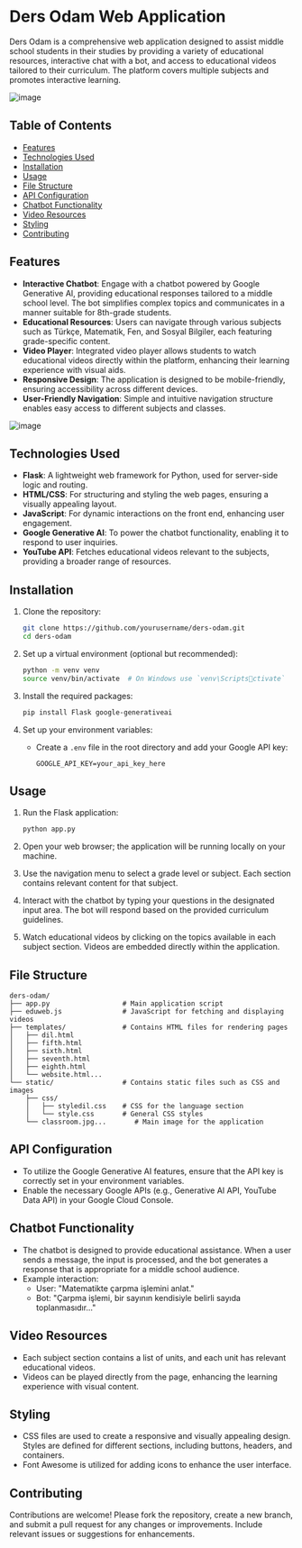 # Ders Odam Web Application

Ders Odam is a comprehensive web application designed to assist middle school students in their studies by providing a variety of educational resources, interactive chat with a bot, and access to educational videos tailored to their curriculum. The platform covers multiple subjects and promotes interactive learning.

![image](https://github.com/user-attachments/assets/127a51a4-d28d-4824-9cb0-d251fb418c57)

## Table of Contents
- [Features](#features)
- [Technologies Used](#technologies-used)
- [Installation](#installation)
- [Usage](#usage)
- [File Structure](#file-structure)
- [API Configuration](#api-configuration)
- [Chatbot Functionality](#chatbot-functionality)
- [Video Resources](#video-resources)
- [Styling](#styling)
- [Contributing](#contributing)


## Features
- **Interactive Chatbot**: Engage with a chatbot powered by Google Generative AI, providing educational responses tailored to a middle school level. The bot simplifies complex topics and communicates in a manner suitable for 8th-grade students.
- **Educational Resources**: Users can navigate through various subjects such as Türkçe, Matematik, Fen, and Sosyal Bilgiler, each featuring grade-specific content.
- **Video Player**: Integrated video player allows students to watch educational videos directly within the platform, enhancing their learning experience with visual aids.
- **Responsive Design**: The application is designed to be mobile-friendly, ensuring accessibility across different devices.
- **User-Friendly Navigation**: Simple and intuitive navigation structure enables easy access to different subjects and classes.

![image](https://github.com/user-attachments/assets/c61621b4-c968-44f1-841c-37075a64074b)

## Technologies Used
- **Flask**: A lightweight web framework for Python, used for server-side logic and routing.
- **HTML/CSS**: For structuring and styling the web pages, ensuring a visually appealing layout.
- **JavaScript**: For dynamic interactions on the front end, enhancing user engagement.
- **Google Generative AI**: To power the chatbot functionality, enabling it to respond to user inquiries.
- **YouTube API**: Fetches educational videos relevant to the subjects, providing a broader range of resources.

## Installation
1. Clone the repository:
    ```bash
    git clone https://github.com/yourusername/ders-odam.git
    cd ders-odam
    ```

2. Set up a virtual environment (optional but recommended):
    ```bash
    python -m venv venv
    source venv/bin/activate  # On Windows use `venv\Scriptsctivate`
    ```

3. Install the required packages:
    ```bash
    pip install Flask google-generativeai
    ```

4. Set up your environment variables:
    - Create a `.env` file in the root directory and add your Google API key:
        ```plaintext
        GOOGLE_API_KEY=your_api_key_here
        ```

## Usage
1. Run the Flask application:
    ```bash
    python app.py
    ```
2. Open your web browser; the application will be running locally on your machine.

3. Use the navigation menu to select a grade level or subject. Each section contains relevant content for that subject.

4. Interact with the chatbot by typing your questions in the designated input area. The bot will respond based on the provided curriculum guidelines.

5. Watch educational videos by clicking on the topics available in each subject section. Videos are embedded directly within the application.

## File Structure
```
ders-odam/
├── app.py                  # Main application script
├── eduweb.js               # JavaScript for fetching and displaying videos
├── templates/              # Contains HTML files for rendering pages
│   ├── dil.html
│   ├── fifth.html
│   ├── sixth.html
│   ├── seventh.html
│   ├── eighth.html
│   └── website.html...
└── static/                 # Contains static files such as CSS and images
    ├── css/
    │   ├── styledil.css    # CSS for the language section
    │   └── style.css       # General CSS styles
    └── classroom.jpg...       # Main image for the application
```

## API Configuration
- To utilize the Google Generative AI features, ensure that the API key is correctly set in your environment variables.
- Enable the necessary Google APIs (e.g., Generative AI API, YouTube Data API) in your Google Cloud Console.

## Chatbot Functionality
- The chatbot is designed to provide educational assistance. When a user sends a message, the input is processed, and the bot generates a response that is appropriate for a middle school audience.
- Example interaction:
    - User: "Matematikte çarpma işlemini anlat."
    - Bot: "Çarpma işlemi, bir sayının kendisiyle belirli sayıda toplanmasıdır..."

## Video Resources
- Each subject section contains a list of units, and each unit has relevant educational videos.
- Videos can be played directly from the page, enhancing the learning experience with visual content.

## Styling
- CSS files are used to create a responsive and visually appealing design. Styles are defined for different sections, including buttons, headers, and containers.
- Font Awesome is utilized for adding icons to enhance the user interface.

## Contributing
Contributions are welcome! Please fork the repository, create a new branch, and submit a pull request for any changes or improvements. Include relevant issues or suggestions for enhancements.

